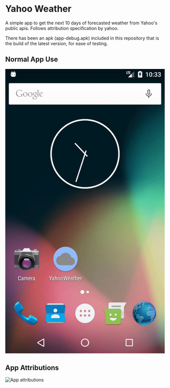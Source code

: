 # Yahoo Weather
A simple app to get the next 10 days of forecasted weather from Yahoo's public apis.
Follows attribution specification by yahoo.

There has been an apk (app-debug.apk) included in this repository that is the build of the latest version, for ease of testing.

## Normal App Use
![Normal app use](images/app_use.gif)

## App Attributions
![App attributions](images/app_attribution.gif)
